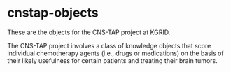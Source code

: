 # cnstap-objects
These are the objects for the CNS-TAP project at KGRID.

The CNS-TAP project involves a class of knowledge objects that score individual chemotherapy agents (i.e., drugs or medications) on the basis of their likely usefulness for certain patients and treating their brain tumors. 
